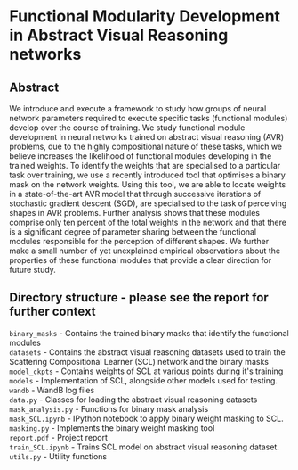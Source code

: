 # Functional Modularity Development in Abstract Visual Reasoning networks

## Abstract

We introduce and execute a framework to study how groups of neural network parameters required to execute specific
tasks (functional modules) develop over the course of training. We study functional module development in neural networks trained on
abstract visual reasoning (AVR) problems, due to the highly compositional nature of these tasks, which we believe increases the
likelihood of functional modules developing in the trained weights. To identify the weights that are specialised to a particular task over
training, we use a recently introduced tool that optimises a binary mask on the network weights. Using this tool, we are able to locate
weights in a state-of-the-art AVR model that through successive iterations of stochastic gradient descent (SGD), are specialised to the
task of perceiving shapes in AVR problems. Further analysis shows that these modules comprise only ten percent of the total weights
in the network and that there is a significant degree of parameter sharing between the functional modules responsible for the
perception of different shapes. We further make a small number of yet unexplained empirical observations about the properties of
these functional modules that provide a clear direction for future study.





## Directory structure - please see the report for further context

`binary_masks` - Contains the trained binary masks that identify the functional modules \
`datasets` - Contains the abstract visual reasoning datasets used to train the Scattering Compositional Learner (SCL) network and the binary masks \
`model_ckpts` - Contains weights of SCL at various points during it's training
`models` - Implementation of SCL, alongside other models used for testing. \
`wandb` - WandB log files \
`data.py` - Classes for loading the abstract visual reasoning datasets \
`mask_analysis.py` - Functions for binary mask analysis \
`mask_SCL.ipynb` - IPython notebook to apply binary weight masking to SCL. \
`masking.py` - Implements the binary weight masking tool \
`report.pdf` - Project report \
`train_SCL.ipynb` - Trains SCL model on abstract visual reasoning dataset. \
`utils.py` - Utility functions 
